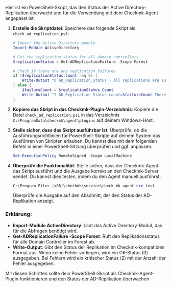 Hier ist ein PowerShell-Skript, das den Status der Active Directory-Replikation überwacht und für die Verwendung mit dem Checkmk-Agent angepasst ist:

1. **Erstelle die Skriptdatei**:
   Speichere das folgende Skript als `check_ad_replication.ps1`:

   ```powershell
   # Import the Active Directory module
   Import-Module ActiveDirectory

   # Get the replication status for all domain controllers
   $replicationStatus = Get-ADReplicationFailure -Scope Forest

   # Check if there are any replication failures
   if ($replicationStatus.Count -eq 0) {
       Write-Output "0 AD_Replication_Status - All replications are successful."
   } else {
       $failureCount = $replicationStatus.Count
       Write-Output "2 AD_Replication_Status count=$failureCount There are $failureCount replication failures."
   }
   ```

2. **Kopiere das Skript in das Checkmk-Plugin-Verzeichnis**:
   Kopiere die Datei `check_ad_replication.ps1` in das Verzeichnis `C:\ProgramData\checkmk\agent\plugins` auf deinem Windows-Host.

3. **Stelle sicher, dass das Skript ausführbar ist**:
   Überprüfe, ob die Ausführungsrichtlinien für PowerShell-Skripte auf deinem System das Ausführen von Skripten erlauben. Du kannst dies mit dem folgenden Befehl in einer PowerShell-Sitzung überprüfen und ggf. anpassen:

   ```powershell
   Set-ExecutionPolicy RemoteSigned -Scope LocalMachine
   ```

4. **Überprüfe die Funktionalität**:
   Stelle sicher, dass der Checkmk-Agent das Skript ausführt und die Ausgabe korrekt an den Checkmk-Server sendet. Du kannst dies testen, indem du den Agent manuell ausführst:

   ```powershell
   C:\Program Files (x86)\checkmk\service\check_mk_agent.exe test
   ```

   Überprüfe die Ausgabe auf den Abschnitt, der den Status der AD-Replikation anzeigt.

### Erklärung:

- **Import-Module ActiveDirectory**: Lädt das Active Directory-Modul, das für die Abfragen benötigt wird.
- **Get-ADReplicationFailure -Scope Forest**: Ruft den Replikationsstatus für alle Domain Controller im Forest ab.
- **Write-Output**: Gibt den Status der Replikation im Checkmk-kompatiblen Format aus. Wenn keine Fehler vorliegen, wird ein OK-Status (0) ausgegeben. Bei Fehlern wird ein kritischer Status (2) mit der Anzahl der Fehler ausgegeben.

Mit diesen Schritten sollte dein PowerShell-Skript als Checkmk-Agent-Plugin funktionieren und den Status der AD-Replikation überwachen